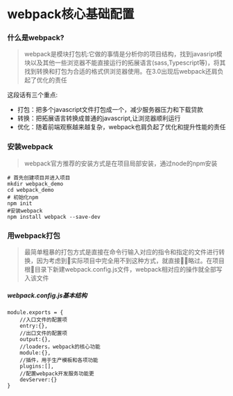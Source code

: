 # webpack核心基础配置

### 什么是webpack?
> webpack是模块打包机:它做的事情是分析你的项目结构，找到javasript模块以及其他一些浏览器不能直接运行的拓展语言(sass,Typescript等)，将其找到转换和打包为合适的格式供浏览器使用。在3.0出现后webpack还肩负起了优化的责任

这段话有三个重点:

- 打包：把多个javascript文件打包成一个，减少服务器压力和下载贷款
- 转换：把拓展语言转换成普通的javascript,让浏览器顺利运行
- 优化：随着前端观察越来越复杂，webpack也肩负起了优化和提升性能的责任

### 安装webpack
> webpack官方推荐的安装方式是在项目局部安装，通过node的npm安装

```
# 首先创建项目并进入项目
mkdir webpack_demo
cd webpack_demo
# 初始化npm
npm init
#安装webpack
npm install webpack --save-dev
```

### 用webpack打包
> 最简单粗暴的打包方式是直接在命令行输入对应的指令和指定的文件进行转换，因为考虑到实际项目中完全用不到这种方式，就直接略过。在项目根目录下新建webpack.config.js文件，webpack相对应的操作就全部写入该文件

##### webpack.config.js基本结构
```
module.exports = {
    //入口文件的配置项
    entry:{},
    //出口文件的配置项
    output:{},
    //loaders，webpack的核心功能
    module:{},
    //插件，用于生产模板和各项功能
    plugins:[],
    //配置webpack开发服务功能更
    devServer:{}
}
```

